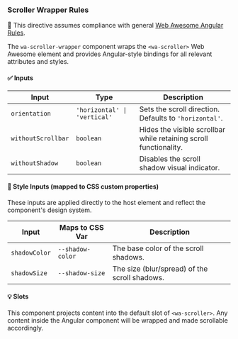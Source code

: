 ### Scroller Wrapper Rules

📌 This directive assumes compliance with general [Web Awesome Angular Rules](../../../RULES.md).

The `wa-scroller-wrapper` component wraps the `<wa-scroller>` Web Awesome element and provides Angular-style bindings for all relevant attributes and styles.

#### ✅ Inputs

| Input              | Type                               | Description                                                       |
|-------------------|------------------------------------|-------------------------------------------------------------------|
| `orientation`      | `'horizontal' \| 'vertical'`        | Sets the scroll direction. Defaults to `'horizontal'`.            |
| `withoutScrollbar` | `boolean`                          | Hides the visible scrollbar while retaining scroll functionality. |
| `withoutShadow`    | `boolean`                          | Disables the scroll shadow visual indicator.                      |

#### 🎨 Style Inputs (mapped to CSS custom properties)

These inputs are applied directly to the host element and reflect the component's design system.

| Input         | Maps to CSS Var        | Description                                              |
|---------------|------------------------|----------------------------------------------------------|
| `shadowColor` | `--shadow-color`       | The base color of the scroll shadows.                    |
| `shadowSize`  | `--shadow-size`        | The size (blur/spread) of the scroll shadows.            |

#### 💡 Slots

This component projects content into the default slot of `<wa-scroller>`. Any content inside the Angular component will be wrapped and made scrollable accordingly.
